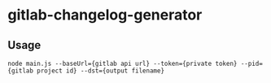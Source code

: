 # gitlab-changelog-generator

## Usage
 ``` 
 node main.js --baseUrl={gitlab api url} --token={private token} --pid={gitlab project id} --dst={output filename} 
 ```
